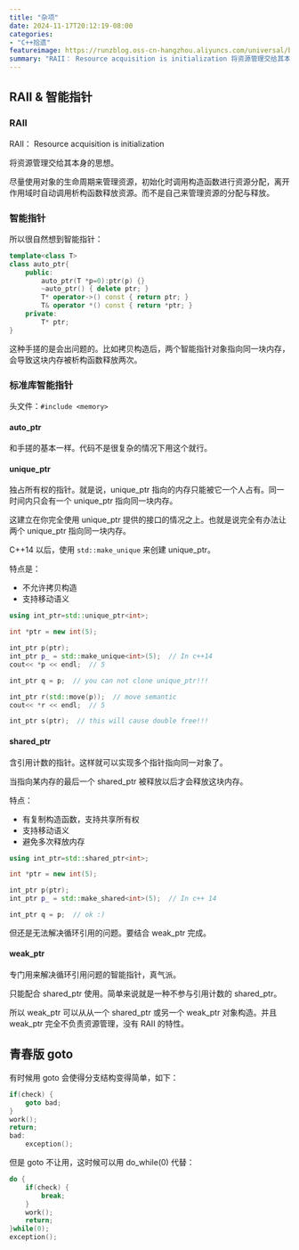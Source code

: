 ```yaml
---
title: "杂项"
date: 2024-11-17T20:12:19-08:00
categories: 
- "C++拾遗"
featureimage: https://runzblog.oss-cn-hangzhou.aliyuncs.com/universal/background1.jpg
summary: "RAII： Resource acquisition is initialization 将资源管理交给其本身的思想。 尽量使用对象的生命周期来管理资源，初始化时调用构造函数进行资源分配，离开作用域时..."
---
```


## RAII & 智能指针

### RAII

RAII： Resource acquisition is initialization

将资源管理交给其本身的思想。

尽量使用对象的生命周期来管理资源，初始化时调用构造函数进行资源分配，离开作用域时自动调用析构函数释放资源。而不是自己来管理资源的分配与释放。

### 智能指针

所以很自然想到智能指针：
```cpp
template<class T>
class auto_ptr{
	public:
		auto_ptr(T *p=0):ptr(p) {}
		~auto_ptr() { delete ptr; }
		T* operator->() const { return ptr; }
		T& operator *() const { return *ptr; }
	private:
		T* ptr;
}
```

这种手搓的是会出问题的。比如拷贝构造后，两个智能指针对象指向同一块内存，会导致这块内存被析构函数释放两次。

### 标准库智能指针

头文件：`#include <memory>`

#### auto_ptr

和手搓的基本一样。代码不是很复杂的情况下用这个就行。

#### unique_ptr

独占所有权的指针。就是说，unique_ptr 指向的内存只能被它一个人占有。同一时间内只会有一个 unique_ptr 指向同一块内存。

这建立在你完全使用 unique_ptr 提供的接口的情况之上。也就是说完全有办法让两个 unique_ptr 指向同一块内存。

C++14 以后，使用 `std::make_unique` 来创建 unique_ptr。

特点是：
- 不允许拷贝构造
- 支持移动语义

```cpp
using int_ptr=std::unique_ptr<int>;

int *ptr = new int(5);

int_ptr p(ptr);
int_ptr p_ = std::make_unique<int>(5);  // In c++14
cout<< *p << endl;  // 5

int_ptr q = p;  // you can not clone unique_ptr!!!

int_ptr r(std::move(p));  // move semantic
cout<< *r << endl;  // 5

int_ptr s(ptr);  // this will cause double free!!!
```

#### shared_ptr

含引用计数的指针。这样就可以实现多个指针指向同一对象了。

当指向某内存的最后一个 shared_ptr 被释放以后才会释放这块内存。

特点：
- 有复制构造函数，支持共享所有权
- 支持移动语义
- 避免多次释放内存

```cpp
using int_ptr=std::shared_ptr<int>;

int *ptr = new int(5);

int_ptr p(ptr);
int_ptr p_ = std::make_shared<int>(5);  // In c++ 14

int_ptr q = p;  // ok :)
```

但还是无法解决循环引用的问题。要结合 weak_ptr 完成。

#### weak_ptr

专门用来解决循环引用问题的智能指针，真气派。

只能配合 shared_ptr 使用。简单来说就是一种不参与引用计数的 shared_ptr。

所以 weak_ptr 可以从从一个 shared_ptr 或另一个 weak_ptr 对象构造。并且 weak_ptr 完全不负责资源管理，没有 RAII 的特性。

## 青春版 goto

有时候用 goto 会使得分支结构变得简单，如下：

```cpp
if(check) {
	goto bad;
}
work();
return;
bad:
	exception();
```

但是 goto 不让用，这时候可以用 do_while(0) 代替：

```cpp
do {
	if(check) {
		break;
	}
	work();
	return;
}while(0);
exception();
```